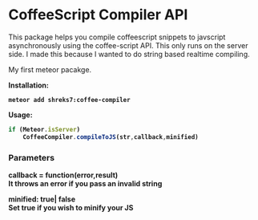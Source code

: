 <h1>CoffeeScript Compiler API</h1>

This package helps you compile coffeescript snippets to javscript asynchronously using the coffee-script API.
This only runs on the server side. I made this because I wanted to do string based realtime compiling.

My first meteor pacakge.

<b>Installation:

```meteor add shreks7:coffee-compiler```

<b>Usage:

``` javascript
if (Meteor.isServer)
	CoffeeCompiler.compileToJS(str,callback,minified)
```

<h3>Parameters</h3>

<b>callback = function(error,result)</b>
	<br>It throws an error if you pass an invalid string

<p>
<b> minified: true| false</b>
	<br>Set true if you wish to minify your JS
</p>
